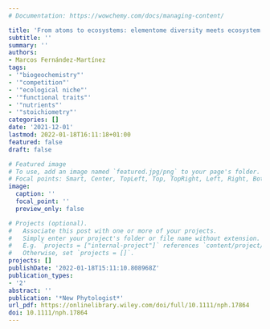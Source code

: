 ```yaml
---
# Documentation: https://wowchemy.com/docs/managing-content/

title: 'From atoms to ecosystems: elementome diversity meets ecosystem functioning'
subtitle: ''
summary: ''
authors:
- Marcos Fernández‐Martínez
tags:
- '"biogeochemistry"'
- '"competition"'
- '"ecological niche"'
- '"functional traits"'
- '"nutrients"'
- '"stoichiometry"'
categories: []
date: '2021-12-01'
lastmod: 2022-01-18T16:11:18+01:00
featured: false
draft: false

# Featured image
# To use, add an image named `featured.jpg/png` to your page's folder.
# Focal points: Smart, Center, TopLeft, Top, TopRight, Left, Right, BottomLeft, Bottom, BottomRight.
image:
  caption: ''
  focal_point: ''
  preview_only: false

# Projects (optional).
#   Associate this post with one or more of your projects.
#   Simply enter your project's folder or file name without extension.
#   E.g. `projects = ["internal-project"]` references `content/project/deep-learning/index.md`.
#   Otherwise, set `projects = []`.
projects: []
publishDate: '2022-01-18T15:11:10.808968Z'
publication_types:
- '2'
abstract: ''
publication: '*New Phytologist*'
url_pdf: https://onlinelibrary.wiley.com/doi/full/10.1111/nph.17864
doi: 10.1111/nph.17864
---
```

